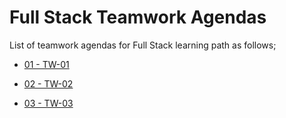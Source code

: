 # Full Stack  Teamwork Agendas

List of teamwork agendas for Full Stack  learning path as follows;

- [01 - TW-01](./tw-01.pdf)

- [02 - TW-02](./tw-02.pdf)

- [03 - TW-03](./tw-03.pdf)


